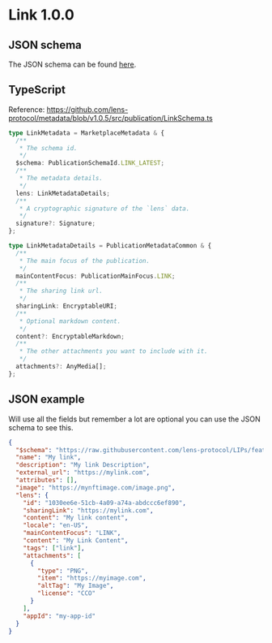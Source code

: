 # Link 1.0.0

## JSON schema

The JSON schema can be found [here](https://github.com/lens-protocol/metadata/blob/v1.0.5/jsonschemas/publications/link/3.0.0.json).

## TypeScript

Reference: https://github.com/lens-protocol/metadata/blob/v1.0.5/src/publication/LinkSchema.ts

```ts
type LinkMetadata = MarketplaceMetadata & {
  /**
   * The schema id.
   */
  $schema: PublicationSchemaId.LINK_LATEST;
  /**
   * The metadata details.
   */
  lens: LinkMetadataDetails;
  /**
   * A cryptographic signature of the `lens` data.
   */
  signature?: Signature;
};

type LinkMetadataDetails = PublicationMetadataCommon & {
  /**
   * The main focus of the publication.
   */
  mainContentFocus: PublicationMainFocus.LINK;
  /**
   * The sharing link url.
   */
  sharingLink: EncryptableURI;
  /**
   * Optional markdown content.
   */
  content?: EncryptableMarkdown;
  /**
   * The other attachments you want to include with it.
   */
  attachments?: AnyMedia[];
};
```

## JSON example

Will use all the fields but remember a lot are optional you can use the JSON schema to see this.

```json
{
  "$schema": "https://raw.githubusercontent.com/lens-protocol/LIPs/feat/metadata-standards/lens-metadata-standards/publication/link/1.0.0/schema.json",
  "name": "My link",
  "description": "My link Description",
  "external_url": "https://mylink.com",
  "attributes": [],
  "image": "https://mynftimage.com/image.png",
  "lens": {
    "id": "1030ee6e-51cb-4a09-a74a-abdccc6ef890",
    "sharingLink": "https://mylink.com",
    "content": "My link content",
    "locale": "en-US",
    "mainContentFocus": "LINK",
    "content": "My Link Content",
    "tags": ["link"],
    "attachments": [
      {
        "type": "PNG",
        "item": "https://myimage.com",
        "altTag": "My Image",
        "license": "CCO"
      }
    ],
    "appId": "my-app-id"
  }
}
```
